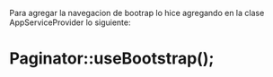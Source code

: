 Para agregar la navegacion de bootrap lo hice agregando en la clase AppServiceProvider lo siguiente: 

# Paginator::useBootstrap();